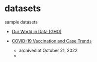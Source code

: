 # datasets
sample datasets

- [Our World in Data (GHO)](https://github.com/owid)

- [COVID-19 Vaccination and Case Trends](https://data.cdc.gov/Vaccinations/Archive-COVID-19-Vaccination-and-Case-Trends-by-Ag/gxj9-t96f/about_data)
  - archived at October 21, 2022
  - 

